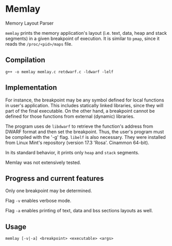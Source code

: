 # Memlay
Memory Layout Parser

`memlay` prints the memory application's layout (i.e. text, data, heap and stack segments) in a given breakpoint of execution. It is similar to `pmap`, since it reads the `/proc/<pid>/maps` file.

## Compilation

`g++ -o memlay memlay.c retdwarf.c -ldwarf -lelf`

## Implementation

For instance, the breakpoint may be any symbol defined for local functions in user's application. This includes statically linked libraries, since they will part of the final executable. On the other hand, a breakpoint cannot be defined for those functions from external (dynamic) libraries.

The program uses de `libdwarf` to retrieve the function's address from DWARF format and then set the breakpoint. Thus, the user's program must be compiled with the '-g' flag. `libelf` is also necessary. They were installed from Linux Mint's repository (version 17.3 'Rosa'. Cinammon 64-bit).

In its standard behavior, it prints only `heap` and `stack` segments.

Memlay was not extensively tested.

## Progress and current features

Only one breakpoint may be determined.

Flag `-v` enables verbose mode.

Flag `-a` enables printing of text, data and bss sections layouts as well.

## Usage
`memlay [-v|-a] <breakpoint> <executable> <args>`
